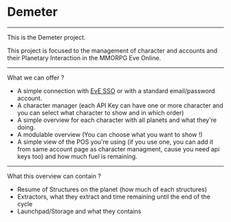 # Demeter

---

This is the Demeter project.

This project is focused to the management of character and accounts and their Planetary Interaction in the MMORPG Eve Online.

---

What we can offer ?
- A simple connection with [EvE SSO](https://developers.eveonline.com/resource/single-sign-on) or with a standard email/password account.
- A character manager (each API Key can have one or more character and you can select what character to show and in which order)
- A simple overview for each character with all planets and what they're doing.
- A modulable overview (You can choose what you want to show !)
- A simple view of the POS you're using (if you use one, you can add it from same account page as character managment, cause you need api keys too) and how much fuel is remaining.

---

What this overview can contain ?
- Resume of Structures on the planet (how much of each structures)
- Extractors, what they extract and time remaining until the end of the cycle
- Launchpad/Storage and what they contains